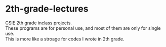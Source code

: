 # 2th-grade-lectures
CSIE 2th grade inclass projects.			<br>
These programs are for personal use, and most of them are only for single use.		<br>
This is more like a stroage for codes I wrote in 2th grade.
